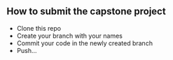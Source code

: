 ## How to submit the capstone project

- Clone this repo
- Create your branch with your names
- Commit your code in the newly created branch
- Push...
